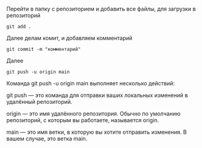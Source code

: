 Перейти в папку с репозиторием и добавить все файлы, для загрузки в репозиторий
```
git add .
```
Далее делам комит, и добавляем комментарий
```
git commit -m "комментарий"
```
Далее
```
git push -u origin main
```
Команда git push -u origin main выполняет несколько действий:  

git push — это команда для отправки ваших локальных изменений в удалённый репозиторий.  

origin — это имя удалённого репозитория. Обычно по умолчанию репозиторий, с которым вы работаете, называется origin. 

main — это имя ветки, в которую вы хотите отправить изменения. В вашем случае, это ветка main.


